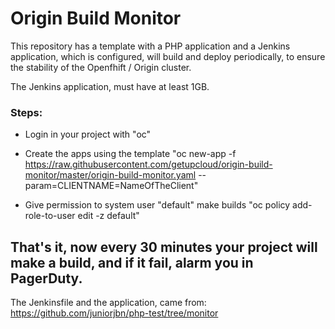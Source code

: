 # Origin Build Monitor


This repository has a template with a PHP application and a Jenkins application, which is
configured, will build and deploy periodically, to ensure the stability of the Openfhift / Origin
cluster.

The Jenkins application, must have at least 1GB.

### Steps:

  - Login in your project with "oc"
  
  - Create the apps using the template "oc new-app -f https://raw.githubusercontent.com/getupcloud/origin-build-monitor/master/origin-build-monitor.yaml --param=CLIENTNAME=NameOfTheClient"
  
  - Give permission to system user "default" make builds "oc policy add-role-to-user edit -z default"

## That's it, now every 30 minutes your project will make a build, and if it fail, alarm you in PagerDuty.
The Jenkinsfile and the application, came from: https://github.com/juniorjbn/php-test/tree/monitor

